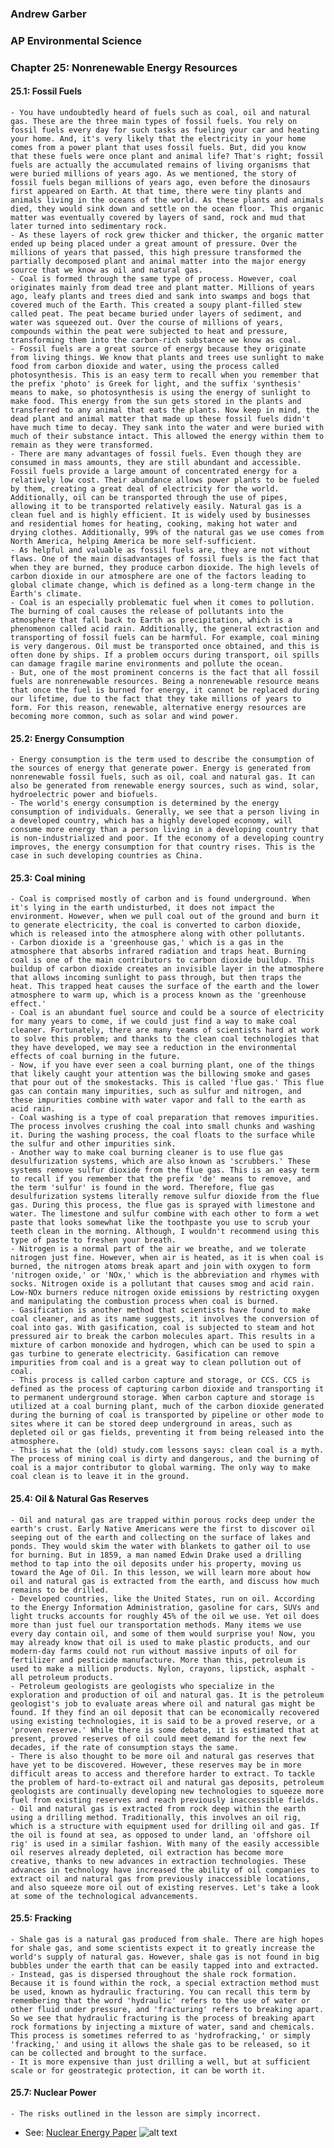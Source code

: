 ### Andrew Garber

### AP Environmental Science

### Chapter 25: Nonrenewable Energy Resources

#### 25.1: Fossil Fuels

    - You have undoubtedly heard of fuels such as coal, oil and natural gas. These are the three main types of fossil fuels. You rely on fossil fuels every day for such tasks as fueling your car and heating your home. And, it's very likely that the electricity in your home comes from a power plant that uses fossil fuels. But, did you know that these fuels were once plant and animal life? That's right; fossil fuels are actually the accumulated remains of living organisms that were buried millions of years ago. As we mentioned, the story of fossil fuels began millions of years ago, even before the dinosaurs first appeared on Earth. At that time, there were tiny plants and animals living in the oceans of the world. As these plants and animals died, they would sink down and settle on the ocean floor. This organic matter was eventually covered by layers of sand, rock and mud that later turned into sedimentary rock.
    - As these layers of rock grew thicker and thicker, the organic matter ended up being placed under a great amount of pressure. Over the millions of years that passed, this high pressure transformed the partially decomposed plant and animal matter into the major energy source that we know as oil and natural gas.
    - Coal is formed through the same type of process. However, coal originates mainly from dead tree and plant matter. Millions of years ago, leafy plants and trees died and sank into swamps and bogs that covered much of the Earth. This created a soupy plant-filled stew called peat. The peat became buried under layers of sediment, and water was squeezed out. Over the course of millions of years, compounds within the peat were subjected to heat and pressure, transforming them into the carbon-rich substance we know as coal.
    - Fossil fuels are a great source of energy because they originate from living things. We know that plants and trees use sunlight to make food from carbon dioxide and water, using the process called photosynthesis. This is an easy term to recall when you remember that the prefix 'photo' is Greek for light, and the suffix 'synthesis' means to make, so photosynthesis is using the energy of sunlight to make food. This energy from the sun gets stored in the plants and transferred to any animal that eats the plants. Now keep in mind, the dead plant and animal matter that made up these fossil fuels didn't have much time to decay. They sank into the water and were buried with much of their substance intact. This allowed the energy within them to remain as they were transformed.
    - There are many advantages of fossil fuels. Even though they are consumed in mass amounts, they are still abundant and accessible. Fossil fuels provide a large amount of concentrated energy for a relatively low cost. Their abundance allows power plants to be fueled by them, creating a great deal of electricity for the world. Additionally, oil can be transported through the use of pipes, allowing it to be transported relatively easily. Natural gas is a clean fuel and is highly efficient. It is widely used by businesses and residential homes for heating, cooking, making hot water and drying clothes. Additionally, 99% of the natural gas we use comes from North America, helping America be more self-sufficient.
    - As helpful and valuable as fossil fuels are, they are not without flaws. One of the main disadvantages of fossil fuels is the fact that when they are burned, they produce carbon dioxide. The high levels of carbon dioxide in our atmosphere are one of the factors leading to global climate change, which is defined as a long-term change in the Earth's climate.
    - Coal is an especially problematic fuel when it comes to pollution. The burning of coal causes the release of pollutants into the atmosphere that fall back to Earth as precipitation, which is a phenomenon called acid rain. Additionally, the general extraction and transporting of fossil fuels can be harmful. For example, coal mining is very dangerous. Oil must be transported once obtained, and this is often done by ships. If a problem occurs during transport, oil spills can damage fragile marine environments and pollute the ocean.
    - But, one of the most prominent concerns is the fact that all fossil fuels are nonrenewable resources. Being a nonrenewable resource means that once the fuel is burned for energy, it cannot be replaced during our lifetime, due to the fact that they take millions of years to form. For this reason, renewable, alternative energy resources are becoming more common, such as solar and wind power.

#### 25.2: Energy Consumption

    - Energy consumption is the term used to describe the consumption of the sources of energy that generate power. Energy is generated from nonrenewable fossil fuels, such as oil, coal and natural gas. It can also be generated from renewable energy sources, such as wind, solar, hydroelectric power and biofuels.
    - The world's energy consumption is determined by the energy consumption of individuals. Generally, we see that a person living in a developed country, which has a highly developed economy, will consume more energy than a person living in a developing country that is non-industrialized and poor. If the economy of a developing country improves, the energy consumption for that country rises. This is the case in such developing countries as China.

#### 25.3: Coal mining

    - Coal is comprised mostly of carbon and is found underground. When it's lying in the earth undisturbed, it does not impact the environment. However, when we pull coal out of the ground and burn it to generate electricity, the coal is converted to carbon dioxide, which is released into the atmosphere along with other pollutants.
    - Carbon dioxide is a 'greenhouse gas,' which is a gas in the atmosphere that absorbs infrared radiation and traps heat. Burning coal is one of the main contributors to carbon dioxide buildup. This buildup of carbon dioxide creates an invisible layer in the atmosphere that allows incoming sunlight to pass through, but then traps the heat. This trapped heat causes the surface of the earth and the lower atmosphere to warm up, which is a process known as the 'greenhouse effect.'
    - Coal is an abundant fuel source and could be a source of electricity for many years to come, if we could just find a way to make coal cleaner. Fortunately, there are many teams of scientists hard at work to solve this problem; and thanks to the clean coal technologies that they have developed, we may see a reduction in the environmental effects of coal burning in the future.
    - Now, if you have ever seen a coal burning plant, one of the things that likely caught your attention was the billowing smoke and gases that pour out of the smokestacks. This is called 'flue gas.' This flue gas can contain many impurities, such as sulfur and nitrogen, and these impurities combine with water vapor and fall to the earth as acid rain.
    - Coal washing is a type of coal preparation that removes impurities. The process involves crushing the coal into small chunks and washing it. During the washing process, the coal floats to the surface while the sulfur and other impurities sink.
    - Another way to make coal burning cleaner is to use flue gas desulfurization systems, which are also known as 'scrubbers.' These systems remove sulfur dioxide from the flue gas. This is an easy term to recall if you remember that the prefix 'de' means to remove, and the term 'sulfur' is found in the word. Therefore, flue gas desulfurization systems literally remove sulfur dioxide from the flue gas. During this process, the flue gas is sprayed with limestone and water. The limestone and sulfur combine with each other to form a wet paste that looks somewhat like the toothpaste you use to scrub your teeth clean in the morning. Although, I wouldn't recommend using this type of paste to freshen your breath.
    - Nitrogen is a normal part of the air we breathe, and we tolerate nitrogen just fine. However, when air is heated, as it is when coal is burned, the nitrogen atoms break apart and join with oxygen to form 'nitrogen oxide,' or 'NOx,' which is the abbreviation and rhymes with socks. Nitrogen oxide is a pollutant that causes smog and acid rain. Low-NOx burners reduce nitrogen oxide emissions by restricting oxygen and manipulating the combustion process when coal is burned.
    - Gasification is another method that scientists have found to make coal cleaner, and as its name suggests, it involves the conversion of coal into gas. With gasification, coal is subjected to steam and hot pressured air to break the carbon molecules apart. This results in a mixture of carbon monoxide and hydrogen, which can be used to spin a gas turbine to generate electricity. Gasification can remove impurities from coal and is a great way to clean pollution out of coal.
    - This process is called carbon capture and storage, or CCS. CCS is defined as the process of capturing carbon dioxide and transporting it to permanent underground storage. When carbon capture and storage is utilized at a coal burning plant, much of the carbon dioxide generated during the burning of coal is transported by pipeline or other mode to sites where it can be stored deep underground in areas, such as depleted oil or gas fields, preventing it from being released into the atmosphere.
    - This is what the (old) study.com lessons says: clean coal is a myth. The process of mining coal is dirty and dangerous, and the burning of coal is a major contributor to global warming. The only way to make coal clean is to leave it in the ground.

#### 25.4: Oil & Natural Gas Reserves

    - Oil and natural gas are trapped within porous rocks deep under the earth's crust. Early Native Americans were the first to discover oil seeping out of the earth and collecting on the surface of lakes and ponds. They would skim the water with blankets to gather oil to use for burning. But in 1859, a man named Edwin Drake used a drilling method to tap into the oil deposits under his property, moving us toward the Age of Oil. In this lesson, we will learn more about how oil and natural gas is extracted from the earth, and discuss how much remains to be drilled.
    - Developed countries, like the United States, run on oil. According to the Energy Information Administration, gasoline for cars, SUVs and light trucks accounts for roughly 45% of the oil we use. Yet oil does more than just fuel our transportation methods. Many items we use every day contain oil, and some of them would surprise you! Now, you may already know that oil is used to make plastic products, and our modern-day farms could not run without massive inputs of oil for fertilizer and pesticide manufacture. More than this, petroleum is used to make a million products. Nylon, crayons, lipstick, asphalt - all petroleum products.
    - Petroleum geologists are geologists who specialize in the exploration and production of oil and natural gas. It is the petroleum geologist's job to evaluate areas where oil and natural gas might be found. If they find an oil deposit that can be economically recovered using existing technologies, it is said to be a proved reserve, or a 'proven reserve.' While there is some debate, it is estimated that at present, proved reserves of oil could meet demand for the next few decades, if the rate of consumption stays the same.
    - There is also thought to be more oil and natural gas reserves that have yet to be discovered. However, these reserves may be in more difficult areas to access and therefore harder to extract. To tackle the problem of hard-to-extract oil and natural gas deposits, petroleum geologists are continually developing new technologies to squeeze more fuel from existing reserves and reach previously inaccessible fields.
    - Oil and natural gas is extracted from rock deep within the earth using a drilling method. Traditionally, this involves an oil rig, which is a structure with equipment used for drilling oil and gas. If the oil is found at sea, as opposed to under land, an 'offshore oil rig' is used in a similar fashion. With many of the easily accessible oil reserves already depleted, oil extraction has become more creative, thanks to new advances in extraction technologies. These advances in technology have increased the ability of oil companies to extract oil and natural gas from previously inaccessible locations, and also squeeze more oil out of existing reserves. Let's take a look at some of the technological advancements.

#### 25.5: Fracking

    - Shale gas is a natural gas produced from shale. There are high hopes for shale gas, and some scientists expect it to greatly increase the world's supply of natural gas. However, shale gas is not found in big bubbles under the earth that can be easily tapped into and extracted.
    - Instead, gas is dispersed throughout the shale rock formation. Because it is found within the rock, a special extraction method must be used, known as hydraulic fracturing. You can recall this term by remembering that the word 'hydraulic' refers to the use of water or other fluid under pressure, and 'fracturing' refers to breaking apart. So we see that hydraulic fracturing is the process of breaking apart rock formations by injecting a mixture of water, sand and chemicals. This process is sometimes referred to as 'hydrofracking,' or simply 'fracking,' and using it allows the shale gas to be released, so it can be collected and brought to the surface.
    - It is more expensive than just drilling a well, but at sufficient scale or for geostrategic protection, it can be worth it.

#### 25.7: Nuclear Power

    - The risks outlined in the lesson are simply incorrect.

- See: [Nuclear Energy Paper](<../../Q3-Q4_10TH/Science/Completed Assignments/Research Papers/nuclear_energy.md>)
  ![alt text](Media/ch25.png)
